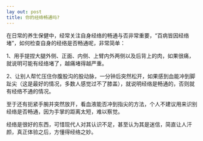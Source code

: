 ```yaml
---
lay out: post
title: 你的经络畅通吗?
---
```


在日常的养生保健中，经常关注自身经络的畅通与否非常重要，“百病皆因经络堵”，如何检查自身的经络是否畅通呢，非常简单：

1、用手提捏大腿外侧、正面、内侧、上臂内外两侧以及后背上的肉，如果很痛，就说明可能有经络堵了，越痛堵得越严重。

2、让别人帮忙压住你腹股沟的股动脉，一分钟后突然松开，如果感到血能冲到脚趾尖（这是最好的情况，多数人感觉过不了膝盖），就说明经络是畅通的，否则就有经络不通的情况。

至于还有扼紧手腕并突然放开，看血液能否冲到指尖的方法，个人不建议用来识别经络是否畅通，因为手掌的距离太短，难以察觉。

经络是很好的东西，可惜现代人对其认识不足，甚至认为其是迷信，简直让人汗颜，真正体验之后，方懂得经络之妙。
